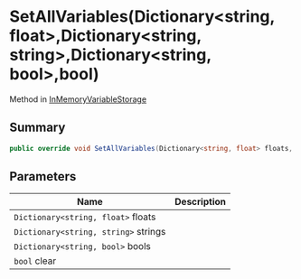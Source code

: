 # SetAllVariables(Dictionary\<string, float>,Dictionary\<string, string>,Dictionary\<string, bool>,bool)

Method in [InMemoryVariableStorage](./)

## Summary

```csharp
public override void SetAllVariables(Dictionary<string, float> floats, Dictionary<string, string> strings, Dictionary<string, bool> bools, bool clear = true)
```

## Parameters

| Name                                 | Description |
| ------------------------------------ | ----------- |
| `Dictionary<string, float>` floats   |             |
| `Dictionary<string, string>` strings |             |
| `Dictionary<string, bool>` bools     |             |
| `bool` clear                         |             |
